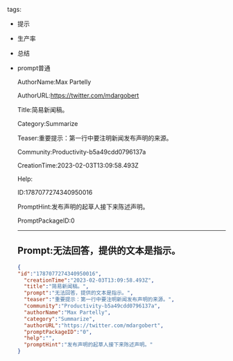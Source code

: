   tags: 
- 提示
- 生产率
- 总结
- prompt普通

  AuthorName:Max Partelly

  AuthorURL:https://twitter.com/mdargobert

  Title:简易新闻稿。

  Category:Summarize

  Teaser:重要提示：第一行中要注明新闻发布声明的来源。

  Community:Productivity-b5a49cdd0796137a

  CreationTime:2023-02-03T13:09:58.493Z

  Help:

  ID:1787077274340950016

  PromptHint:发布声明的起草人接下来陈述声明。

  PromptPackageID:0

  ---

  ## Prompt:无法回答，提供的文本是指示。

  ```json
  {
  "id":"1787077274340950016",
    "creationTime":"2023-02-03T13:09:58.493Z",
    "title":"简易新闻稿。",
    "prompt":"无法回答，提供的文本是指示。",
    "teaser":"重要提示：第一行中要注明新闻发布声明的来源。",
    "community":"Productivity-b5a49cdd0796137a",
    "authorName":"Max Partelly",
    "category":"Summarize",
    "authorURL":"https://twitter.com/mdargobert",
    "promptPackageID":"0",
    "help":"",
    "promptHint":"发布声明的起草人接下来陈述声明。"
  }
  ```
